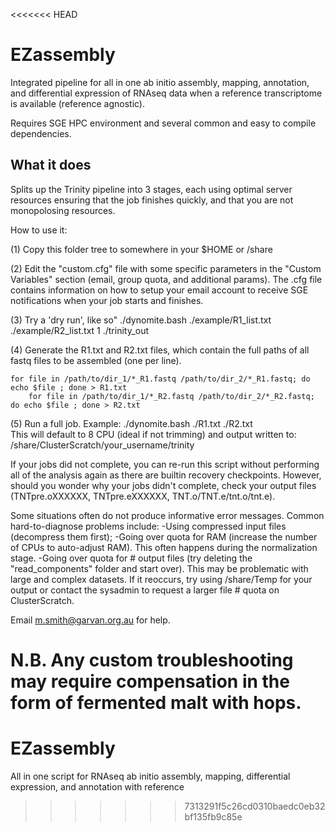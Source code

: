 <<<<<<< HEAD
# EZassembly
Integrated pipeline for all in one ab initio assembly, mapping, annotation, and differential 
expression of RNAseq data when a reference transcriptome is available (reference agnostic). 

Requires SGE HPC environment and several common and easy to compile dependencies.

## What it does

Splits up the Trinity pipeline into 3 stages, each using optimal server resources 
ensuring that the job finishes quickly, and that you are not monopolosing resources. 

How to use it:

(1)	Copy this folder tree to somewhere in your $HOME or /share

(2)	Edit the "custom.cfg" file with some specific parameters in the "Custom Variables" 
	section (email, group quota, and additional params). 
	The .cfg file contains information on how to setup your email account to receive SGE 
	notifications when your job starts and finishes. 

(3)	Try a 'dry run', like so" 
	./dynomite.bash ./example/R1_list.txt ./example/R2_list.txt 1 ./trinity_out

(4)	Generate the R1.txt and R2.txt files, which contain the full paths of all fastq files 
	to be assembled (one per line). 
	
	for file in /path/to/dir_1/*_R1.fastq /path/to/dir_2/*_R1.fastq; do echo $file ; done > R1.txt
        for file in /path/to/dir_1/*_R2.fastq /path/to/dir_2/*_R2.fastq; do echo $file ; done > R2.txt

(5) 	Run a full job. Example:
	./dynomite.bash ./R1.txt ./R2.txt 	
	This will default to 8 CPU (ideal if not trimming) and output written to: 
	/share/ClusterScratch/your_username/trinity 


If your jobs did not complete, you can re-run this script without performing all of the analysis 
again as there are builtin recovery checkpoints. However, should you wonder why your jobs didn't 
complete, check your output files (TNTpre.oXXXXXX, TNTpre.eXXXXXX, TNT.o/TNT.e/tnt.o/tnt.e).

Some situations often do not produce informative error messages. 
Common hard-to-diagnose problems include: 
   -Using compressed input files (decompress them first); 
   -Going over quota for RAM (increase the number of CPUs to auto-adjust RAM). This often happens 
    during the normalization stage.
   -Going over quota for # output files (try deleting the "read_components" folder and start over). 
    This may be problematic with large and complex datasets. If it reoccurs, try using /share/Temp 
    for your output or contact the sysadmin to request a larger file # quota on ClusterScratch.


Email m.smith@garvan.org.au for help. 

N.B. 
Any custom troubleshooting may require compensation in the form of fermented malt with hops. 
=======
# EZassembly
All in one script for RNAseq ab initio assembly, mapping, differential expression, and annotation with reference 
>>>>>>> 7313291f5c26cd0310baedc0eb32bf135fb9c85e
